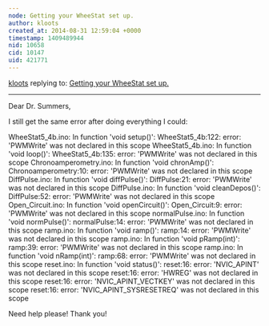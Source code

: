 ```yaml
---
node: Getting your WheeStat set up.
author: kloots
created_at: 2014-08-31 12:59:04 +0000
timestamp: 1409489944
nid: 10658
cid: 10147
uid: 421771
---
```




[kloots](../profile/kloots) replying to: [Getting your WheeStat set up.](../notes/JSummers/07-04-2014/getting-your-wheestat-set-up)

----
Dear Dr. Summers,

I still get the same error after doing everything I could:

WheeStat5_4b.ino: In function 'void setup()':
WheeStat5_4b:122: error: 'PWMWrite' was not declared in this scope
WheeStat5_4b.ino: In function 'void loop()':
WheeStat5_4b:135: error: 'PWMWrite' was not declared in this scope
Chronoamperometry.ino: In function 'void chronAmp()':
Chronoamperometry:10: error: 'PWMWrite' was not declared in this scope
DiffPulse.ino: In function 'void diffPulse()':
DiffPulse:21: error: 'PWMWrite' was not declared in this scope
DiffPulse.ino: In function 'void cleanDepos()':
DiffPulse:52: error: 'PWMWrite' was not declared in this scope
Open_Circuit.ino: In function 'void openCircuit()':
Open_Circuit:9: error: 'PWMWrite' was not declared in this scope
normalPulse.ino: In function 'void normPulse()':
normalPulse:14: error: 'PWMWrite' was not declared in this scope
ramp.ino: In function 'void ramp()':
ramp:14: error: 'PWMWrite' was not declared in this scope
ramp.ino: In function 'void pRamp(int)':
ramp:39: error: 'PWMWrite' was not declared in this scope
ramp.ino: In function 'void nRamp(int)':
ramp:68: error: 'PWMWrite' was not declared in this scope
reset.ino: In function 'void status()':
reset:16: error: 'NVIC_APINT' was not declared in this scope
reset:16: error: 'HWREG' was not declared in this scope
reset:16: error: 'NVIC_APINT_VECTKEY' was not declared in this scope
reset:16: error: 'NVIC_APINT_SYSRESETREQ' was not declared in this scope

Need help please! Thank you!